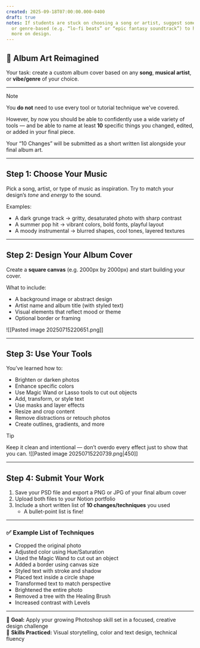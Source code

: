 ```yaml
---
created: 2025-09-18T07:00:00.000-0400
draft: true
notes: If students are stuck on choosing a song or artist, suggest something instrumental
  or genre-based (e.g. “lo-fi beats” or “epic fantasy soundtrack”) to help them focus
  more on design.
---
```


## 🎵 Album Art Reimagined

Your task: create a custom album cover based on any **song**, **musical artist**, or **vibe/genre** of your choice.

---

> [!NOTE]
> You **do not** need to use every tool or tutorial technique we've covered.
>
> However, by now you should be able to confidently use a wide variety of tools — and be able to name at least **10** specific things you changed, edited, or added in your final piece.
>
> Your “10 Changes” will be submitted as a short written list alongside your final album art.

---

## Step 1: Choose Your Music

Pick a song, artist, or type of music as inspiration. Try to match your design’s *tone* and *energy* to the sound.

Examples:
- A dark grunge track → gritty, desaturated photo with sharp contrast  
- A summer pop hit → vibrant colors, bold fonts, playful layout  
- A moody instrumental → blurred shapes, cool tones, layered textures

---

## Step 2: Design Your Album Cover

Create a **square canvas** (e.g. 2000px by 2000px) and start building your cover.

What to include:
- A background image or abstract design  
- Artist name and album title (with styled text)  
- Visual elements that reflect mood or theme  
- Optional border or framing

![[Pasted image 20250715220651.png]]

---

## Step 3: Use Your Tools

You’ve learned how to:
- Brighten or darken photos  
- Enhance specific colors  
- Use Magic Wand or Lasso tools to cut out objects  
- Add, transform, or style text  
- Use masks and layer effects  
- Resize and crop content  
- Remove distractions or retouch photos  
- Create outlines, gradients, and more

> [!TIP]
> Keep it clean and intentional — don’t overdo every effect just to show that you can.
![[Pasted image 20250715220739.png|450]]
---

## Step 4: Submit Your Work

1. Save your PSD file and export a PNG or JPG of your final album cover  
2. Upload both files to your Notion portfolio
3. Include a short written list of **10 changes/techniques** you used  
   - A bullet-point list is fine!

---

### ✅ Example List of Techniques
- Cropped the original photo  
- Adjusted color using Hue/Saturation  
- Used the Magic Wand to cut out an object  
- Added a border using canvas size  
- Styled text with stroke and shadow  
- Placed text inside a circle shape  
- Transformed text to match perspective  
- Brightened the entire photo  
- Removed a tree with the Healing Brush  
- Increased contrast with Levels

---

🎯 **Goal:** Apply your growing Photoshop skill set in a focused, creative design challenge  
🧠 **Skills Practiced:** Visual storytelling, color and text design, technical fluency